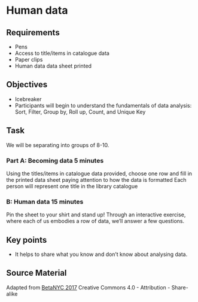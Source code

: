Human data
==========

Requirements
------------

- Pens
- Access to title/items in catalogue data
- Paper clips
- Human data data sheet printed

Objectives
----------

- Icebreaker
- Participants will begin to understand the fundamentals of data analysis: Sort, Filter, Group by, Roll up, Count, and Unique     Key
 

Task
----

We will be separating into groups of 8-10.

### Part A: Becoming data 5 minutes

Using the titles/items in catalogue data provided, choose one row and fill in the printed data sheet paying attention to how the data is formatted
Each person will represent one title in the library catalogue

### B: Human data 15 minutes

Pin the sheet to your shirt and stand up! Through an interactive exercise, where each of us embodies a row of data, we’ll answer a few questions.


Key points
----------

- It helps to share what you know and don’t know about analysing data.

Source Material
---------------

Adapted from [BetaNYC 2017](http://bit.ly/opendata_offline) Creative Commons 4.0 - Attribution - Share-alike 

